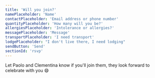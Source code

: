 ```yaml
---
title: 'Will you join?'
namePlaceholder: 'Name'
contactPlaceholder: 'Email address or phone number'
quantityPlaceholder: 'How many will you be?'
allergiesPlaceholder: 'Intolerance or allergies?'
messagePlaceholder: 'Message'
transportPlaceholder: 'I need transport'
lodgePlaceholder: "I don't live there, I need lodging"
sendButton: 'Send'
sectionId: 'rsvp'
---
```


Let Paolo and Clementina know if you'll join them, they look forward to celebrate with you :smile: